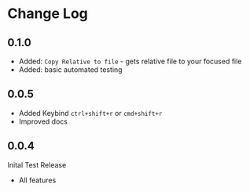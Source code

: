# Change Log

## 0.1.0
* Added: `Copy Relative to file` - gets relative file to your focused file
* Added: basic automated testing

 ## 0.0.5
 * Added Keybind `ctrl+shift+r` or `cmd+shift+r`
 * Improved docs


## 0.0.4
 Inital Test Release

 * All features
